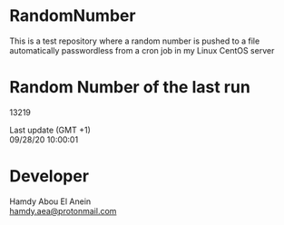 # RandomNumber    
This is a test repository where a random number is pushed to a file automatically passwordless from a cron job in my Linux CentOS server    
# Random Number of the last run   
13219
      
Last update (GMT +1)    
09/28/20 10:00:01
# Developer    
Hamdy Abou El Anein   
hamdy.aea@protonmail.com
